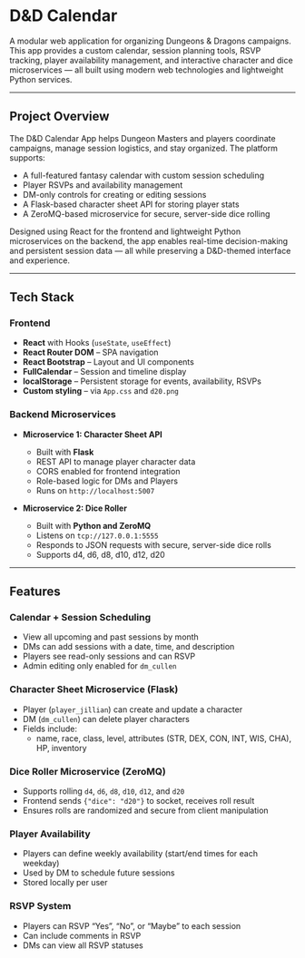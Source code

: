 # D&D Calendar

A modular web application for organizing Dungeons & Dragons campaigns. This app provides a custom calendar, session planning tools, RSVP tracking, player availability management, and interactive character and dice microservices — all built using modern web technologies and lightweight Python services.

---

## Project Overview

The D&D Calendar App helps Dungeon Masters and players coordinate campaigns, manage session logistics, and stay organized. The platform supports:

- A full-featured fantasy calendar with custom session scheduling
- Player RSVPs and availability management
- DM-only controls for creating or editing sessions
- A Flask-based character sheet API for storing player stats
- A ZeroMQ-based microservice for secure, server-side dice rolling

Designed using React for the frontend and lightweight Python microservices on the backend, the app enables real-time decision-making and persistent session data — all while preserving a D&D-themed interface and experience.

---

## Tech Stack

### Frontend

- **React** with Hooks (`useState`, `useEffect`)
- **React Router DOM** – SPA navigation
- **React Bootstrap** – Layout and UI components
- **FullCalendar** – Session and timeline display
- **localStorage** – Persistent storage for events, availability, RSVPs
- **Custom styling** – via `App.css` and `d20.png`

### Backend Microservices

- **Microservice 1: Character Sheet API**
  - Built with **Flask**
  - REST API to manage player character data
  - CORS enabled for frontend integration
  - Role-based logic for DMs and Players
  - Runs on `http://localhost:5007`

- **Microservice 2: Dice Roller**
  - Built with **Python and ZeroMQ**
  - Listens on `tcp://127.0.0.1:5555`
  - Responds to JSON requests with secure, server-side dice rolls
  - Supports d4, d6, d8, d10, d12, d20

---

## Features

### Calendar + Session Scheduling

- View all upcoming and past sessions by month
- DMs can add sessions with a date, time, and description
- Players see read-only sessions and can RSVP
- Admin editing only enabled for `dm_cullen`

### Character Sheet Microservice (Flask)

- Player (`player_jillian`) can create and update a character
- DM (`dm_cullen`) can delete player characters
- Fields include:
  - name, race, class, level, attributes (STR, DEX, CON, INT, WIS, CHA), HP, inventory

### Dice Roller Microservice (ZeroMQ)

- Supports rolling `d4`, `d6`, `d8`, `d10`, `d12`, and `d20`
- Frontend sends `{"dice": "d20"}` to socket, receives roll result
- Ensures rolls are randomized and secure from client manipulation

### Player Availability

- Players can define weekly availability (start/end times for each weekday)
- Used by DM to schedule future sessions
- Stored locally per user

### RSVP System

- Players can RSVP “Yes”, “No”, or “Maybe” to each session
- Can include comments in RSVP
- DMs can view all RSVP statuses
